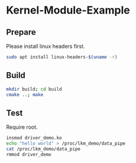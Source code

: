 # Kernel-Module-Example
## Prepare
Please install linux headers first.
```sh
sudo apt install linux-headers-$(uname -r)
```
## Build
```sh
mkdir build; cd build
cmake ..; make
```
## Test
Require root.
```sh
insmod driver_demo.ko
echo "hello world" > /proc/lkm_demo/data_pipe
cat /proc/lkm_demo/data_pipe
rmmod driver_demo
```

